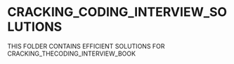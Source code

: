 # CRACKING_CODING_INTERVIEW_SOLUTIONS
THIS FOLDER CONTAINS EFFICIENT SOLUTIONS FOR CRACKING_THECODING_INTERVIEW_BOOK
